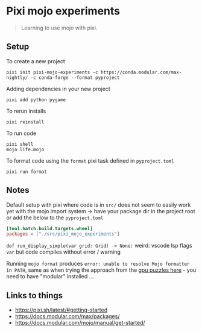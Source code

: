 # Pixi mojo experiments

> Learning to use mojo with pixi.

## Setup

To create a new project

    pixi init pixi-mojo-experiments -c https://conda.modular.com/max-nightly/ -c conda-forge --format pyproject

Adding dependencies in your new project

    pixi add python pygame

To rerun installs

    pixi reinstall

To run code

    pixi shell
    mojo life.mojo

To format code using the `format` pixi task defined in `pyproject.toml`

    pixi run format

## Notes

Default setup with pixi where code is in `src/` does not seem to easily work yet with the mojo import system -> have your package dir in the project root or add the below to the `pyproject.toml`
```toml
[tool.hatch.build.targets.wheel]
packages = ["./src/pixi_mojo_experiments"]
```

`def run_display_simple(var grid: Grid) -> None:` weird: vscode lsp flags `var` but code compiles without error / warning

Running `mojo format` produces `error: unable to resolve Mojo formatter in PATH`, same as when trying the approach from the [gpu puzzles here](https://github.com/modular/mojo-gpu-puzzles/blob/main/pixi.toml#L39) - you need to have "modular" installed ...

## Links to things

* https://pixi.sh/latest/#getting-started
* https://docs.modular.com/max/packages/
* https://docs.modular.com/mojo/manual/get-started/
